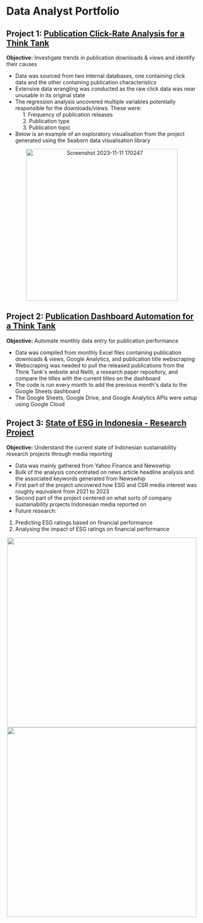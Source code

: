 # Data Analyst Portfolio

## Project 1: [Publication Click-Rate Analysis for a Think Tank](https://github.com/Gitbyt3/Click-Rate-Analysis)
**Objective:** Investigate trends in publication downloads & views and identify their causes
- Data was sourced from two internal databases, one containing click data and the other containing publication characteristics
- Extensive data wrangling was conducted as the raw click data was near unusable in its original state
- The regression analysis uncovered multiple variables potentially responsible for the downloads/views. These were:\
  &nbsp;&nbsp;&nbsp;&nbsp; 1. Frequency of publication releases\
  &nbsp;&nbsp;&nbsp;&nbsp; 2. Publication type\
  &nbsp;&nbsp;&nbsp;&nbsp; 3. Publication topic
- Below is an example of an exploratory visualisation from the project generated using the Seaborn data visualisation library
<p align="center">
  <img width="400" alt="Screenshot 2023-11-11 170247" src="https://github.com/Gitbyt3/Portfolio/assets/142446962/b5a9a662-97d0-4e96-9798-ebf980afe4a7">
</p>


## Project 2: [Publication Dashboard Automation for a Think Tank](https://github.com/Gitbyt3/Publication-Dashboard-Automation)
**Objective:** Automate monthly data entry for publication performance
- Data was compiled from monthly Excel files containing publication downloads & views, Google Analytics, and publication title webscraping
- Webscraping was needed to pull the released publications from the Think Tank's website and Neliti, a research paper repository, and compare the titles with the current titles on the dashboard
- The code is run every month to add the previous month's data to the Google Sheets dashboard
- The Google Sheets, Google Drive, and Google Analytics APIs were setup using Google Cloud

## Project 3: [State of ESG in Indonesia - Research Project](https://github.com/Gitbyt3/ESG-Research-Project)
**Objective:** Understand the current state of Indonesian sustainability research projects through media reporting
- Data was mainly gathered from Yahoo Finance and Newswhip
- Bulk of the analysis concentrated on news article headline analysis and the associated keywords generated from Newswhip
- First part of the project uncovered how ESG and CSR media interest was roughly equivalent from 2021 to 2023
- Second part of the project centered on what sorts of company sustainability projects Indonesian media reported on
- Future research:
1. Predicting ESG ratings based on financial performance
2. Analysing the impact of ESG ratings on financial performance

<p align="center">
  <img src="https://github.com/Gitbyt3/Portfolio/assets/142446962/50cf47f6-2a68-4f6a-88af-fa9b644ee532" width="500">
  <img src="https://github.com/Gitbyt3/Portfolio/assets/142446962/245406b7-a74a-4377-9e01-96083506821c" width="500">
</p>
